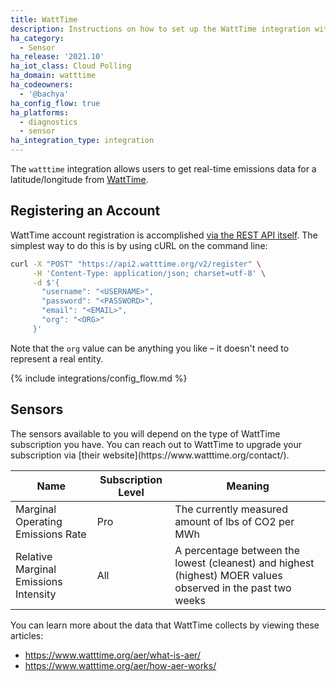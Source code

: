 ```yaml
---
title: WattTime
description: Instructions on how to set up the WattTime integration within Home Assistant.
ha_category:
  - Sensor
ha_release: '2021.10'
ha_iot_class: Cloud Polling
ha_domain: watttime
ha_codeowners:
  - '@bachya'
ha_config_flow: true
ha_platforms:
  - diagnostics
  - sensor
ha_integration_type: integration
---
```


The `watttime` integration allows users to get real-time emissions data for a latitude/longitude from [WattTime](https://www.watttime.org).

## Registering an Account

WattTime account registration is accomplished [via the REST API itself](https://www.watttime.org/api-documentation/#register-new-user). The simplest way to do this is by using cURL on the command line:

```bash
curl -X "POST" "https://api2.watttime.org/v2/register" \
     -H 'Content-Type: application/json; charset=utf-8' \
     -d $'{
       "username": "<USERNAME>",
       "password": "<PASSWORD>",
       "email": "<EMAIL>",
       "org": "<ORG>"
     }'
```

Note that the `org` value can be anything you like – it doesn't need to represent a real entity.

{% include integrations/config_flow.md %}

## Sensors

<div class='note info'>
The sensors available to you will depend on the type of WattTime subscription you have. You can reach out to WattTime to upgrade your subscription via [their website](https://www.watttime.org/contact/).
</div>

| Name                                  | Subscription Level | Meaning                                                                                                     |
|---------------------------------------|--------------------|-------------------------------------------------------------------------------------------------------------|
| Marginal Operating Emissions Rate     | Pro                | The currently measured amount of lbs of CO2 per MWh                                                         |
| Relative Marginal Emissions Intensity | All                | A percentage between the lowest (cleanest) and highest (highest) MOER values observed in the past two weeks |

You can learn more about the data that WattTime collects by viewing these articles:

* https://www.watttime.org/aer/what-is-aer/
* https://www.watttime.org/aer/how-aer-works/
